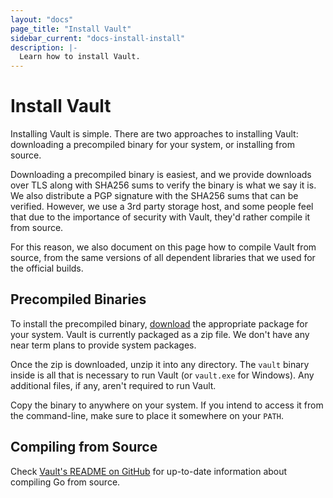 ```yaml
---
layout: "docs"
page_title: "Install Vault"
sidebar_current: "docs-install-install"
description: |-
  Learn how to install Vault.
---
```


# Install Vault

Installing Vault is simple. There are two approaches to installing Vault:
downloading a precompiled binary for your system, or installing from source.

Downloading a precompiled binary is easiest, and we provide downloads over
TLS along with SHA256 sums to verify the binary is what we say it is. We
also distribute a PGP signature with the SHA256 sums that can be verified.
However, we use a 3rd party storage host, and some people feel that
due to the importance of security with Vault, they'd rather compile it
from source.

For this reason, we also document on this page how to compile Vault
from source, from the same versions of all dependent libraries that
we used for the official builds.

## Precompiled Binaries

To install the precompiled binary,
[download](/downloads.html) the appropriate package for your system.
Vault is currently packaged as a zip file. We don't have any near term
plans to provide system packages.

Once the zip is downloaded, unzip it into any directory. The
`vault` binary inside is all that is necessary to run Vault (or
`vault.exe` for Windows). Any additional files, if any, aren't
required to run Vault.

Copy the binary to anywhere on your system. If you intend to access it
from the command-line, make sure to place it somewhere on your `PATH`.

## Compiling from Source

Check [Vault's README on
GitHub](https://github.com/hashicorp/vault#developing-vault) for up-to-date
information about compiling Go from source.
